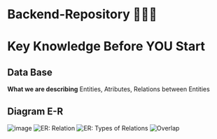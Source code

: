 # Backend-Repository 🚀🚀🚀

# Key Knowledge Before YOU Start

## Data Base
**What we are describing**
Entities, Atributes, Relations between Entities

## Diagram E-R
![image](https://github.com/user-attachments/assets/78ed5296-2640-4231-ae04-742d0e0d2f3c)
![ER: Relation](https://github.com/user-attachments/assets/3c281c15-25da-427a-9e1c-78343a7933e0)
![ER: Types of Relations](https://github.com/user-attachments/assets/232f37d0-fe76-4fe5-be6f-e3ee0a15d66b)
![Overlap](https://github.com/user-attachments/assets/2942728c-6d03-4a36-874a-2c47bb111e0b)
